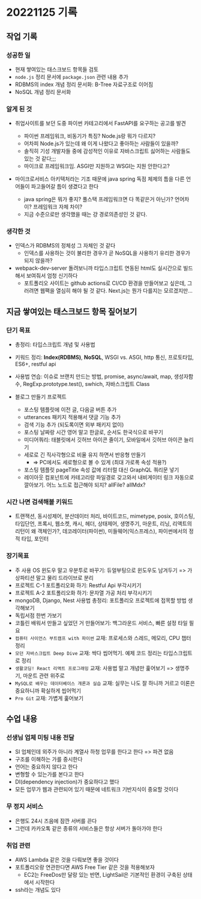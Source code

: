 # 20221125 기록
## 작업 기록
### 성공한 일
- 현재 쌓여있는 태스크보드 항목들 검토
- `node.js` 정리 문서에 `package.json` 관련 내용 추가
- RDBMS의 index 개념 정리 문서화: B-Tree 자료구조로 이어짐
- NoSQL 개념 정리 문서화

### 알게 된 것
- 취업사이트를 보던 도중 파이썬 카테고리에서 FastAPI를 요구하는 공고를 발견
  - 파이썬 프레임워크, 비동기가 특징? Node.js랑 뭐가 다르지?
  - 어차피 Node.js가 있는데 왜 이게 나왔다고 좋아하는 사람들이 있을까?
  - 솔직히 기성 개발자들 중에 감성적인 이유로 자바스크립트 싫어하는 사람들도 있는 것 같다;;;
  - 마이크로 프레임워크임. ASGI만 지원하고 WSGI는 지원 안한다고?

- 마이크로서비스 아키텍처라는 기조 때문에 java spring 독점 체제의 틈을 다른 언어들이 파고들어갈 틈이 생겼다고 한다
  - java spring은 뭐가 좋지? 풀스택 프레임워크면 다 똑같은거 아닌가? 언어차이? 프레임워크 자체 차이?
  - 지금 수준으로만 생각했을 때는 걍 경로의존성인 것 같다.

### 생각한 것
- 인덱스가 RDBMS의 정체성 그 자체인 것 같다
  - 인덱스를 사용하는 것이 불리한 경우가 곧 NoSQL을 사용하기 유리한 경우가 되지 않을까?
- webpack-dev-server 돌려보니까 타입스크립트 연동된 html도 실시간으로 빌드해서 보여줘서 엄청 신기하다
  - 포트폴리오 사이트는 github actions로 CI/CD 환경을 만들어보고 싶은데, 그러려면 웹팩을 열심히 해야 될 것 같다. Next.js는 뭔가 다를지는 모르겠지만...



## 지금 쌓여있는 태스크보드 항목 짚어보기
### 단기 목표
- 총정리: 타입스크립트 개념 및 사용법
- 키워드 정리: __Index(RDBMS)__, __NoSQL__, WSGI vs. ASGI, http 통신, 프로토타입, ES6+, restful api
- 사용법 연습: 이슈로 브랜치 만드는 방법, promise, async/await, map, 생성자함수, RegExp.prototype.test(), swhich, 자바스크립트 Class

- 블로그 만들기 프로젝트
  - 포스팅 템플릿에 이전 글, 다음글 버튼 추가
  - utterances 패키지 적용해서 댓글 기능 추가
  - 검색 기능 추가 (되도록이면 외부 패키지 없이)
  - 포스팅 날짜랑 시간 영어 말고 한글로, 순서도 한국식으로 바꾸기
  - 미디어쿼리: 태블릿에서 깃허브 아이콘 줄이기, 모바일에서 깃허브 아이콘 늘리기
  - 세로로 긴 직사각형으로 비율 유지 하면서 반응형 만들기
    - => PC에서도 세로형으로 볼 수 있게 (최대 가로폭 속성 적용?)
  - 포스팅 템플릿 pageTitle 속성 값에 리터럴 대신 GraphQL 쿼리문 넣기
  - 레이아웃 컴포넌트에 카테고리랑 파일경로 갖고와서 내비게이터 링크 자동으로 깔아보기. 어느 노드로 접근해야 되지? allFile? allMdx?

### 시간 나면 검색해볼 키워드
- 트랜잭션, 동시성제어, 분산데이터 처리, 바이트코드, mimetype, posix, 호이스팅, 타입단언, 프록시, 웹소켓, 캐시, 헤더, 상태제어, 생명주기, 마운트, 리닝, 리액트의 리턴이 왜 객체인가?, 데코레이터(파이썬), 미들웨어(익스프레스), 파이썬에서의 정적 타입, 포인터

### 장기목표
- 주 사용 OS 윈도우 말고 우분투로 바꾸기: 듀얼부팅으로 윈도우도 남겨두기 => 가상파티션 말고 물리 드라이브로 분리
- 프로젝트 C-1 포트폴리오화 하기: Restful Api 부각시키기
- 프로젝트 A-2 포트폴리오화 하기: 문자열 가공 처리 부각시키기
- mongoDB, Django, Nest 사용법 총정리: 포트폴리오 프로젝트에 접목할 방법 생각해보기
- 독립서점 한번 가보기
- 코틀린 배워서 만들고 싶었던 거 만들어보기: 백그라운드 서비스, 빠른 설정 타일 필요
- `컴퓨터 사이언스 부트캠프 with 파이썬` 교재: 프로세스와 스레드, 메모리, CPU 챕터 정리
- `모던 자바스크립트 Deep Dive` 교재: 싹다 씹어먹기. 예제 코드 정리는 타입스크립트로 정리
- `생활코딩! React 리액트 프로그래밍` 교재: 사용법 말고 개념만 훑어보기 => 생명주기, 마운트 관련 위주로
- `MySQL로 배우는 데이터베이스 개론과 실습` 교재: 실무는 나도 잘 하니까 거르고 이론은 중요하니까 확실하게 씹어먹기
- `Pro Git` 교재: 가볍게 훑어보기

## 수업 내용
### 선생님 업체 미팅 내용 전달
- SI 업체인데 외주가 아니라 계열사 하청 업무를 한다고 한다 => 파견 없음
- 구조를 이해하는 가를 중시한다
- 언어는 중요하지 않다고 한다
- 변형할 수 있는가를 본다고 한다
- DI(dependency injection)가 중요하다고 했다
- 모든 업무가 웹과 관련되어 있기 때문에 네트워크 기반지식이 중요할 것이다

### 무 정지 서비스
- 은행도 24시 즈음에 잠깐 서버를 끈다
- 그런데 카카오톡 같은 종류의 서비스들은 항상 서버가 돌아가야 한다

### 취업 관련
- AWS Lambda 같은 것을 다뤄보면 좋을 것이다
- 포트폴리오랑 연관한다면 AWS Free Tier 같은 것을 적용해보자
  - EC2는 FreeDos만 달랑 있는 반면, LightSail은 기본적인 환경이 구축된 상태에서 시작한다
- ssh라는 개념도 있다